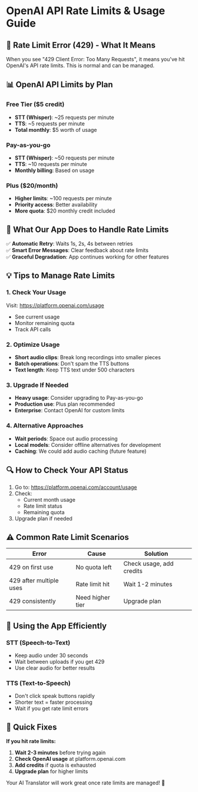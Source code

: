 # OpenAI API Rate Limits & Usage Guide

## 🚨 Rate Limit Error (429) - What It Means

When you see "429 Client Error: Too Many Requests", it means you've hit OpenAI's API rate limits. This is normal and can be managed.

## 📊 OpenAI API Limits by Plan

### **Free Tier ($5 credit)**
- **STT (Whisper)**: ~25 requests per minute
- **TTS**: ~5 requests per minute  
- **Total monthly**: $5 worth of usage

### **Pay-as-you-go**
- **STT (Whisper)**: ~50 requests per minute
- **TTS**: ~10 requests per minute
- **Monthly billing**: Based on usage

### **Plus ($20/month)**
- **Higher limits**: ~100 requests per minute
- **Priority access**: Better availability
- **More quota**: $20 monthly credit included

## 🔧 What Our App Does to Handle Rate Limits

✅ **Automatic Retry**: Waits 1s, 2s, 4s between retries  
✅ **Smart Error Messages**: Clear feedback about rate limits  
✅ **Graceful Degradation**: App continues working for other features  

## 💡 Tips to Manage Rate Limits

### **1. Check Your Usage**
Visit: https://platform.openai.com/usage
- See current usage
- Monitor remaining quota
- Track API calls

### **2. Optimize Usage**
- **Short audio clips**: Break long recordings into smaller pieces
- **Batch operations**: Don't spam the TTS buttons
- **Text length**: Keep TTS text under 500 characters

### **3. Upgrade If Needed**
- **Heavy usage**: Consider upgrading to Pay-as-you-go
- **Production use**: Plus plan recommended
- **Enterprise**: Contact OpenAI for custom limits

### **4. Alternative Approaches**
- **Wait periods**: Space out audio processing
- **Local models**: Consider offline alternatives for development
- **Caching**: We could add audio caching (future feature)

## 🔍 How to Check Your API Status

1. Go to: https://platform.openai.com/account/usage
2. Check:
   - Current month usage
   - Rate limit status
   - Remaining quota
3. Upgrade plan if needed

## ⚠️ Common Rate Limit Scenarios

| Error | Cause | Solution |
|-------|-------|----------|
| 429 on first use | No quota left | Check usage, add credits |
| 429 after multiple uses | Rate limit hit | Wait 1-2 minutes |
| 429 consistently | Need higher tier | Upgrade plan |

## 📱 Using the App Efficiently

### **STT (Speech-to-Text)**
- Keep audio under 30 seconds
- Wait between uploads if you get 429
- Use clear audio for better results

### **TTS (Text-to-Speech)**
- Don't click speak buttons rapidly
- Shorter text = faster processing
- Wait if you get rate limit errors

## 🎯 Quick Fixes

**If you hit rate limits:**
1. **Wait 2-3 minutes** before trying again
2. **Check OpenAI usage** at platform.openai.com
3. **Add credits** if quota is exhausted
4. **Upgrade plan** for higher limits

Your AI Translator will work great once rate limits are managed! 🚀 
